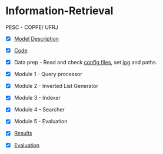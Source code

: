 # Information-Retrieval
PESC - COPPE/ UFRJ

- [X] [Model Description](Modelo%20Vetorial.doc)

- [X] [Code](src/IR%20evaluation.ipynb)

- [X] Data prep - Read and check [config files](config_files/), set [log](RESULT/logs.log) and paths.

- [X] Module 1 - Query processor

- [X] Module 2 - Inverted List Generator

- [X] Module 3 - Indexer

- [X] Module 4 - Searcher

- [X] Module 5 - Evaluation

- [X] [Results](RESULT/)
- [X] [Evaluation](AVALIA/)
